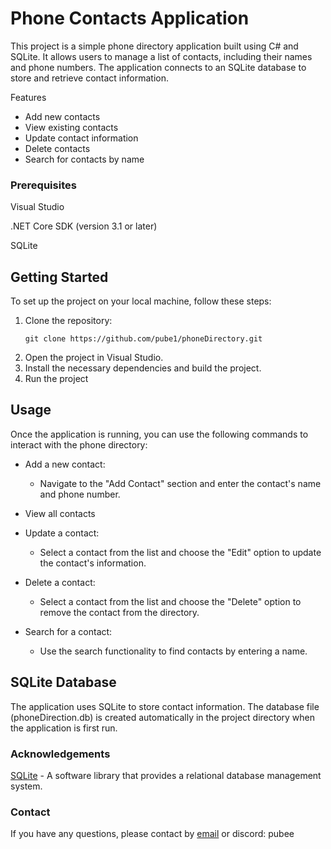 # Phone Contacts Application
This project is a simple phone directory application built using C# and SQLite. It allows users to manage a list of contacts, including their names and phone numbers. The application connects to an SQLite database to store and retrieve contact information.

Features
- Add new contacts
- View existing contacts
- Update contact information
- Delete contacts
- Search for contacts by name


### Prerequisites

Visual Studio

.NET Core SDK (version 3.1 or later)

SQLite

## Getting Started
To set up the project on your local machine, follow these steps:

1. Clone the repository:
   ```
   git clone https://github.com/pube1/phoneDirectory.git
   
2. Open the project in Visual Studio.
3. Install the necessary dependencies and build the project.
4. Run the project

 

## Usage
Once the application is running, you can use the following commands to interact with the phone directory:

- Add a new contact:

  - Navigate to the "Add Contact" section and enter the contact's name and phone number.
- View all contacts
- Update a contact:
  
  - Select a contact from the list and choose the "Edit" option to update the contact's information.
- Delete a contact:

  - Select a contact from the list and choose the "Delete" option to remove the contact from the directory.
- Search for a contact:
  
  - Use the search functionality to find contacts by entering a name.
  
## SQLite Database
The application uses SQLite to store contact information. The database file (phoneDirection.db) is created automatically in the project directory when the application is first run.

### Acknowledgements
[SQLite](https://sqlitebrowser.org/) - A software library that provides a relational database management system.


### Contact
If you have any questions, please contact by [email](hgve308@gmail.com) or discord: pubee
